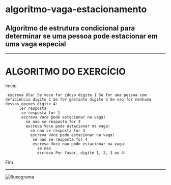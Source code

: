 # algoritmo-vaga-estacionamento
## Algoritmo de estrutura condicional para determinar se uma pessoa pode estacionar em uma vaga especial
------------------------------------------------------
# ALGORITMO DO EXERCÍCIO

Início

     escreva Ola! Se voce for idoso digite 1 Se for uma pessoa com deficiencia digite 2 Se for gestante digite 3 Se nao for nenhuma dessas opçoes digite 4:
          ler resposta
           se resposta for 1
           escreva Voce pode estacionar na vaga!
             se nao se resposta for 2
             escreva Voce pode estacionar na vaga!
               se nao se resposta for 3
               escreva Voce pode estacionar na vaga!
                se nao se resposta for 4
                escreva Voce nao pode estacionar na vaga!
                  se nao
                  escreva Por favor, digite 1, 2, 3 ou 4!   

Fim


--------------------------------------------------------

![fluxograma]()
